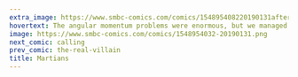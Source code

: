 ```yaml
---
extra_image: https://www.smbc-comics.com/comics/154895408220190131after.png
hovertext: The angular momentum problems were enormous, but we managed to persevere.
image: https://www.smbc-comics.com/comics/1548954032-20190131.png
next_comic: calling
prev_comic: the-real-villain
title: Martians
---
```


